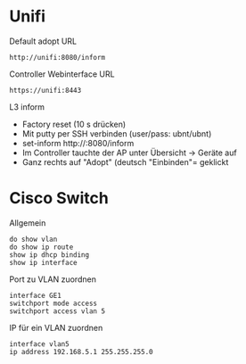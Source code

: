 # Unifi

Default adopt URL

```
http://unifi:8080/inform
```

Controller Webinterface URL

```
https://unifi:8443
```

L3 inform

- Factory reset (10 s drücken)
- Mit putty per SSH verbinden (user/pass: ubnt/ubnt)
- set-inform http://<ip>:8080/inform
- Im Controller tauchte der AP unter Übersicht -> Geräte auf
- Ganz rechts auf "Adopt" (deutsch "Einbinden"= geklickt

# Cisco Switch

Allgemein

```
do show vlan
do show ip route
show ip dhcp binding
show ip interface
```

Port zu VLAN zuordnen


```
interface GE1
switchport mode access
switchport access vlan 5
```

IP für ein VLAN zuordnen

```
interface vlan5
ip address 192.168.5.1 255.255.255.0
```
